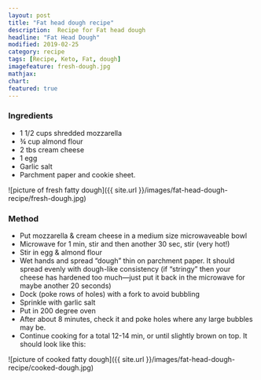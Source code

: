 ```yaml
---
layout: post
title: "Fat head dough recipe"
description:  Recipe for Fat head dough
headline: "Fat Head Dough"
modified: 2019-02-25
category: recipe
tags: [Recipe, Keto, Fat, dough]
imagefeature: fresh-dough.jpg
mathjax: 
chart:
featured: true
---
```

<style>

	

		.post-template .notepad-post-content > div:not(.notepad-post-title) p:first-child {

			    font-size: 1rem;
		
		}

		.notepad-post-title h1{

        	color: #e51843!important;
    	}

</style>



### Ingredients 
+ 1 1/2 cups shredded mozzarella
+ ¾ cup almond flour
+ 2 tbs cream cheese
+ 1 egg
+ Garlic salt
+ Parchment paper and cookie sheet.



![picture of fresh fatty dough]({{ site.url }}/images/fat-head-dough-recipe/fresh-dough.jpg)


### Method 
+ Put  mozzarella & cream cheese in a medium size  microwaveable bowl
+ Microwave for 1 min, stir and then another 30 sec, stir (very hot!)
+ Stir in egg &  almond flour
+ Wet hands and spread “dough” thin on parchment paper. It should spread evenly with dough-like consistency (if “stringy” then your cheese has hardened too much—just put it back in the microwave for maybe another 20 seconds)
+ Dock (poke rows of holes) with a fork to avoid bubbling
+ Sprinkle with garlic salt
+ Put in 200 degree oven
+ After about 8 minutes, check it and poke holes where any large bubbles may be.
+ Continue cooking for a total 12-14 min, or until slightly brown on top.
It should look like this:


![picture of cooked fatty dough]({{ site.url }}/images/fat-head-dough-recipe/cooked-dough.jpg)
